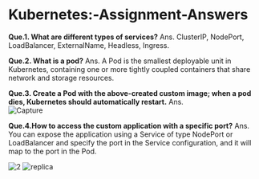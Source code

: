 # Kubernetes:-Assignment-Answers

**Que.1. What are different types of services?**
      Ans.  ClusterIP, NodePort, LoadBalancer, ExternalName, Headless, Ingress.

**Que.2. What is a pod?**
      Ans.  A Pod is the smallest deployable unit in Kubernetes, containing one or more tightly coupled containers that share network and storage resources.
      
**Que.3. Create a Pod with the above-created custom image; when a pod dies, Kubernetes should automatically restart.**
      Ans.   
           ![Capture](https://github.com/skumawatdev/Take-home-project/assets/60931208/3dcd93e7-dee5-499a-b0b4-0da9c0091d05)
           
           

**Que.4.How to access the custom application with a specific port?**
      Ans.  You can expose the application using a Service of type NodePort or LoadBalancer and specify the port in the Service configuration, 
      and it will map to the port in the Pod.

![2](https://github.com/skumawatdev/Take-home-project/assets/60931208/cdf7c1e0-a5ad-451c-97ea-b358d519f8cd)
![replica](https://github.com/skumawatdev/Take-home-project/assets/60931208/b5e7077b-5f7d-4c53-8980-ad5002bf2771)
